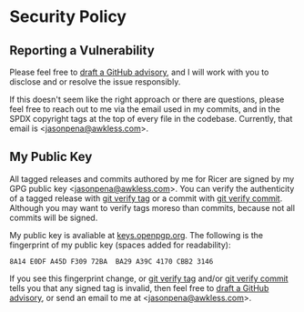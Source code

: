 <!--
SPDX-FileCopyrightText: 2024 Jason Pena <jasonpena@awkless.com>
SPDX-License-Identifier: MIT
-->

# Security Policy

## Reporting a Vulnerability

Please feel free to [draft a GitHub advisory][cve-draft], and I will work with
you to disclose and or resolve the issue responsibly.

If this doesn't seem like the right approach or there are questions, please feel
free to reach out to me via the email used in my commits, and in the SPDX
copyright tags at the top of every file in the codebase. Currently, that email
is \<<jasonpena@awkless.com>\>.

## My Public Key

All tagged releases and commits authored by me for Ricer are signed by my GPG
public key \<<jasonpena@awkless.com>\>. You can verify the authenticity of a
tagged release with [git verify tag][git-verify-tag] or a commit with
[git verify commit][git-verify-commit]. Although you may want to verify tags
moreso than commits, because not all commits will be signed.

My public key is avaliable at [keys.openpgp.org][my-pub-key]. The following is
the fingerprint of my public key (spaces added for readability):

```
8A14 E0DF A45D F309 72BA  BA29 A39C 4170 CBB2 3146
```

If you see this fingerprint change, or [git verify tag][git-verify-tag] and/or
[git verify commit][git-verify-commit] tells you that any signed tag is invalid,
then feel free to [draft a GitHub advisory][cve-draft], or send an email to me
at \<<jasonpena@awkless.com>\>.

[cve-draft]: https://github.com/rice-configs/ricer/security/advisories/new
[git-verify-tag]: https://git-scm.com/docs/git-verify-tag
[git-verify-commit]: https://git-scm.com/docs/git-verify-commit
[my-pub-key]: https://keys.openpgp.org/search?q=jasonpena%40awkless.com
